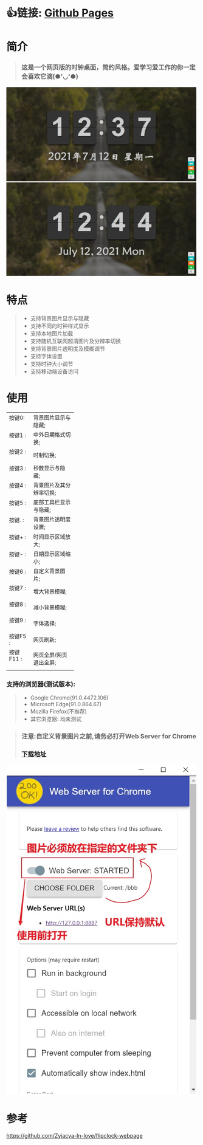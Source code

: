 #  :thumbsup:链接:  [Github Pages](https://lxsamazing.github.io/flipclock-beautify)

<div></div>
<div></div>

# 简介

> ### 这是一个网页版的时钟桌面，简约风格。爱学习爱工作的你一定会喜欢它滴(●'◡'●)

<div></div>
<div></div>

<div>
<img src="./ReadmeImages/clock_cn.jpg" alt="clock_cn" width="500px">
</div>

<div></div>
<div></div>

<div>
<img src="./ReadmeImages/clock_en.jpg" alt="clock_en" width="500px">
</div>


# 特点

>- 支持背景图片显示与隐藏
>- 支持不同的时钟样式显示
>- 支持本地图片加载
>- 支持随机互联网超清图片及分辨率切换
>- 支持背景图片透明度及模糊调节
>- 支持字体设置
>- 支持时钟大小调节
>- 支持移动端设备访问

<div></div>
<div></div>

# 使用
<table><tr><td width="50px" class="alignRight">按键0: &nbsp &nbsp &nbsp &nbsp</td><td width="100px">背景图片显示与隐藏;</td></tr>
						 <tr><td class="alignRight">按键1 :&nbsp &nbsp &nbsp &nbsp</td><td>中外日期格式切换;</td></tr>
						 <tr><td class="alignRight">按键2 :&nbsp &nbsp &nbsp &nbsp</td><td>时制切换;</td></tr>
						 <tr><td class="alignRight">按键3 :&nbsp &nbsp &nbsp &nbsp</td><td>秒数显示与隐藏;</td></tr>
						 <tr><td class="alignRight">按键4 :&nbsp &nbsp &nbsp &nbsp</td><td>背景图片及其分辨率切换;</td></tr>
						 <tr><td class="alignRight">按键5 :&nbsp &nbsp &nbsp &nbsp</td><td>底部工具栏显示与隐藏;</td></tr>
						 <tr><td class="alignRight">按键. :&nbsp &nbsp &nbsp &nbsp</td><td>背景图片透明度设置;</td></tr>
						 <tr><td class="alignRight">按键+ :&nbsp &nbsp &nbsp &nbsp</td><td>时间显示区域放大;</td></tr>
						 <tr><td class="alignRight">按键- :&nbsp &nbsp &nbsp &nbsp</td><td>日期显示区域缩小;</td></tr>
						 <tr><td class="alignRight">按键6 :&nbsp &nbsp &nbsp &nbsp</td><td>自定义背景图片;</td></tr>
						 <tr><td class="alignRight">按键7 :&nbsp &nbsp &nbsp &nbsp</td><td>增大背景模糊;</td></tr>
						 <tr><td class="alignRight">按键8 :&nbsp &nbsp &nbsp &nbsp</td><td>减小背景模糊;</td></tr>
						 <tr><td class="alignRight">按键9 :&nbsp &nbsp &nbsp &nbsp</td><td>字体选择;</td></tr>
						 <tr><td class="alignRight">按键F5 :&nbsp &nbsp &nbsp &nbsp</td><td>网页刷新;</td></tr>
						 <tr><td class="alignRight">按键F11 :&nbsp &nbsp &nbsp &nbsp</td><td>网页全屏/网页退出全屏;</td></tr>
						 </table>

### 支持的浏览器(测试版本):
>- Google Chrome(91.0.4472.106)
>- Microsoft Edge(91.0.864.67)
>- Mozilla Firefox(不推荐)
>- 其它浏览器: 均未测试

> ### 注意:自定义背景图片之前,请务必打开Web Server for Chrome
> ### [下载地址](https://chrome.google.com/webstore/detail/web-server-for-chrome/ofhbbkphhbklhfoeikjpcbhemlocgigb/related)

<img src="./ReadmeImages/webServer.jpg" alt="Web Server for Chrome" width="500px">





# 参考

https://github.com/Zyjacya-In-love/flipclock-webpage

